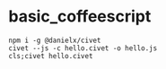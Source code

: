 # basic_coffeescript

```fish
npm i -g @danielx/civet
civet --js -c hello.civet -o hello.js
cls;civet hello.civet
```
